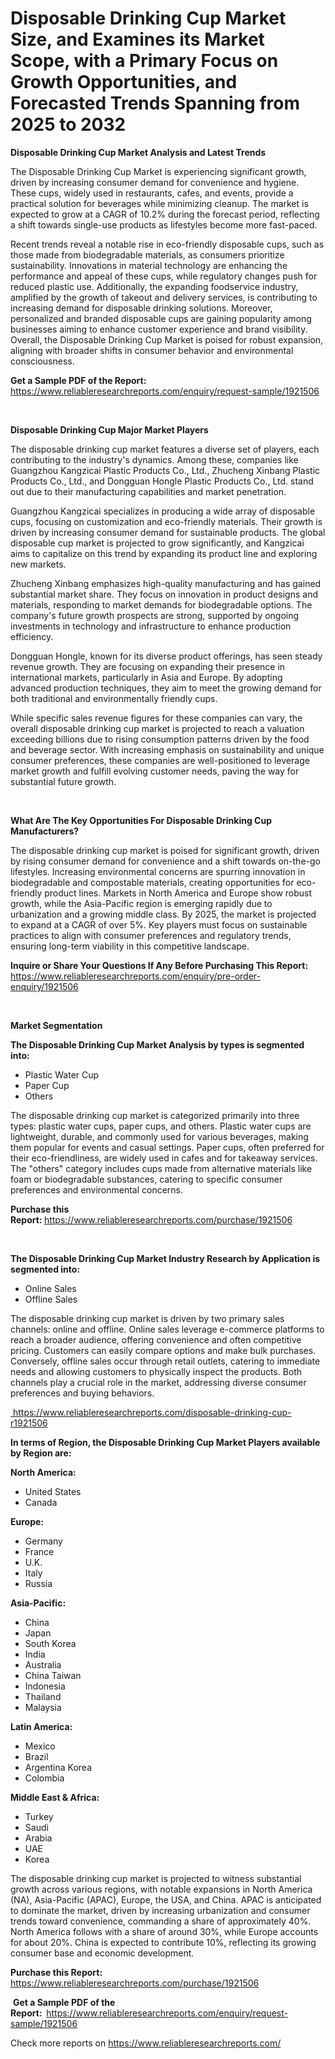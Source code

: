 <p><h1>Disposable Drinking Cup Market Size, and Examines its Market Scope, with a Primary Focus on Growth Opportunities, and Forecasted Trends Spanning from 2025 to 2032</h1></p><p><strong>Disposable Drinking Cup Market Analysis and Latest Trends</strong></p>
<p><p>The Disposable Drinking Cup Market is experiencing significant growth, driven by increasing consumer demand for convenience and hygiene. These cups, widely used in restaurants, cafes, and events, provide a practical solution for beverages while minimizing cleanup. The market is expected to grow at a CAGR of 10.2% during the forecast period, reflecting a shift towards single-use products as lifestyles become more fast-paced.</p><p>Recent trends reveal a notable rise in eco-friendly disposable cups, such as those made from biodegradable materials, as consumers prioritize sustainability. Innovations in material technology are enhancing the performance and appeal of these cups, while regulatory changes push for reduced plastic use. Additionally, the expanding foodservice industry, amplified by the growth of takeout and delivery services, is contributing to increasing demand for disposable drinking solutions. Moreover, personalized and branded disposable cups are gaining popularity among businesses aiming to enhance customer experience and brand visibility. Overall, the Disposable Drinking Cup Market is poised for robust expansion, aligning with broader shifts in consumer behavior and environmental consciousness.</p></p>
<p><strong>Get a Sample PDF of the Report:&nbsp;</strong> <a href="https://www.reliableresearchreports.com/enquiry/request-sample/1921506?utm_campaign=3090&utm_medium=2&utm_source=Github&utm_content=ia&utm_term=08032025&utm_id=disposable-drinking-cup">https://www.reliableresearchreports.com/enquiry/request-sample/1921506</a></p>
<p>&nbsp;</p>
<p><strong>Disposable Drinking Cup Major Market Players</strong></p>
<p><p>The disposable drinking cup market features a diverse set of players, each contributing to the industry's dynamics. Among these, companies like Guangzhou Kangzicai Plastic Products Co., Ltd., Zhucheng Xinbang Plastic Products Co., Ltd., and Dongguan Hongle Plastic Products Co., Ltd. stand out due to their manufacturing capabilities and market penetration.</p><p>Guangzhou Kangzicai specializes in producing a wide array of disposable cups, focusing on customization and eco-friendly materials. Their growth is driven by increasing consumer demand for sustainable products. The global disposable cup market is projected to grow significantly, and Kangzicai aims to capitalize on this trend by expanding its product line and exploring new markets.</p><p>Zhucheng Xinbang emphasizes high-quality manufacturing and has gained substantial market share. They focus on innovation in product designs and materials, responding to market demands for biodegradable options. The company's future growth prospects are strong, supported by ongoing investments in technology and infrastructure to enhance production efficiency.</p><p>Dongguan Hongle, known for its diverse product offerings, has seen steady revenue growth. They are focusing on expanding their presence in international markets, particularly in Asia and Europe. By adopting advanced production techniques, they aim to meet the growing demand for both traditional and environmentally friendly cups.</p><p>While specific sales revenue figures for these companies can vary, the overall disposable drinking cup market is projected to reach a valuation exceeding billions due to rising consumption patterns driven by the food and beverage sector. With increasing emphasis on sustainability and unique consumer preferences, these companies are well-positioned to leverage market growth and fulfill evolving customer needs, paving the way for substantial future growth.</p></p>
<p>&nbsp;</p>
<p><strong>What Are The Key Opportunities For Disposable Drinking Cup Manufacturers?</strong></p>
<p><p>The disposable drinking cup market is poised for significant growth, driven by rising consumer demand for convenience and a shift towards on-the-go lifestyles. Increasing environmental concerns are spurring innovation in biodegradable and compostable materials, creating opportunities for eco-friendly product lines. Markets in North America and Europe show robust growth, while the Asia-Pacific region is emerging rapidly due to urbanization and a growing middle class. By 2025, the market is projected to expand at a CAGR of over 5%. Key players must focus on sustainable practices to align with consumer preferences and regulatory trends, ensuring long-term viability in this competitive landscape.</p></p>
<p><strong>Inquire or Share Your Questions If Any Before Purchasing This Report:</strong> <a href="https://www.reliableresearchreports.com/enquiry/pre-order-enquiry/1921506?utm_campaign=3090&utm_medium=2&utm_source=Github&utm_content=ia&utm_term=08032025&utm_id=disposable-drinking-cup">https://www.reliableresearchreports.com/enquiry/pre-order-enquiry/1921506</a></p>
<p>&nbsp;</p>
<p><strong>Market Segmentation</strong></p>
<p><strong>The Disposable Drinking Cup Market Analysis by types is segmented into:</strong></p>
<p><ul><li>Plastic Water Cup</li><li>Paper Cup</li><li>Others</li></ul></p>
<p><p>The disposable drinking cup market is categorized primarily into three types: plastic water cups, paper cups, and others. Plastic water cups are lightweight, durable, and commonly used for various beverages, making them popular for events and casual settings. Paper cups, often preferred for their eco-friendliness, are widely used in cafes and for takeaway services. The "others" category includes cups made from alternative materials like foam or biodegradable substances, catering to specific consumer preferences and environmental concerns.</p></p>
<p><strong>Purchase this Report:&nbsp;</strong><a href="https://www.reliableresearchreports.com/purchase/1921506?utm_campaign=3090&utm_medium=2&utm_source=Github&utm_content=ia&utm_term=08032025&utm_id=disposable-drinking-cup">https://www.reliableresearchreports.com/purchase/1921506</a></p>
<p>&nbsp;</p>
<p><strong>The Disposable Drinking Cup Market Industry Research by Application is segmented into:</strong></p>
<p><ul><li>Online Sales</li><li>Offline Sales</li></ul></p>
<p><p>The disposable drinking cup market is driven by two primary sales channels: online and offline. Online sales leverage e-commerce platforms to reach a broader audience, offering convenience and often competitive pricing. Customers can easily compare options and make bulk purchases. Conversely, offline sales occur through retail outlets, catering to immediate needs and allowing customers to physically inspect the products. Both channels play a crucial role in the market, addressing diverse consumer preferences and buying behaviors.</p></p>
<p><a href="https://www.reliableresearchreports.com/disposable-drinking-cup-r1921506?utm_campaign=3090&utm_medium=2&utm_source=Github&utm_content=ia&utm_term=08032025&utm_id=disposable-drinking-cup">&nbsp;https://www.reliableresearchreports.com/disposable-drinking-cup-r1921506</a></p>
<p><strong>In terms of Region, the Disposable Drinking Cup Market Players available by Region are:</strong></p>
<p>
    <p> <strong> North America: </strong>
        <ul>
            <li>United States</li>
            <li>Canada</li>
        </ul>
        </p> 
    <p> <strong> Europe: </strong>
        <ul>
            <li>Germany</li>
            <li>France</li>
            <li>U.K.</li>
            <li>Italy</li>
            <li>Russia</li>
        </ul>
        </p> 
    <p> <strong> Asia-Pacific: </strong>
        <ul>
            <li>China</li>
            <li>Japan</li>
            <li>South Korea</li>
            <li>India</li>
            <li>Australia</li>
            <li>China Taiwan</li>
            <li>Indonesia</li>
            <li>Thailand</li>
            <li>Malaysia</li>
        </ul>
        </p> 
    <p> <strong> Latin America: </strong>
        <ul>
            <li>Mexico</li>
            <li>Brazil</li>
            <li>Argentina Korea</li>
            <li>Colombia</li>
        </ul>
        </p> 
    <p> <strong> Middle East & Africa: </strong>
        <ul>
            <li>Turkey</li>
            <li>Saudi</li>
            <li>Arabia</li>
            <li>UAE</li>
            <li>Korea</li>
        </ul>
    </p>
    </p>
<p><p>The disposable drinking cup market is projected to witness substantial growth across various regions, with notable expansions in North America (NA), Asia-Pacific (APAC), Europe, the USA, and China. APAC is anticipated to dominate the market, driven by increasing urbanization and consumer trends toward convenience, commanding a share of approximately 40%. North America follows with a share of around 30%, while Europe accounts for about 20%. China is expected to contribute 10%, reflecting its growing consumer base and economic development.</p></p>
<p><strong>Purchase this Report: </strong><a href="https://www.reliableresearchreports.com/purchase/1921506?utm_campaign=3090&utm_medium=2&utm_source=Github&utm_content=ia&utm_term=08032025&utm_id=disposable-drinking-cup">https://www.reliableresearchreports.com/purchase/1921506</a></p>
<p>&nbsp;<strong>Get a Sample PDF of the Report:&nbsp;&nbsp;</strong><a href="https://www.reliableresearchreports.com/enquiry/request-sample/1921506?utm_campaign=3090&utm_medium=2&utm_source=Github&utm_content=ia&utm_term=08032025&utm_id=disposable-drinking-cup">https://www.reliableresearchreports.com/enquiry/request-sample/1921506</a></p>
<p><strong></strong></p>
<p>Check more reports on <a href="https://www.reliableresearchreports.com/?utm_campaign=3090&utm_medium=2&utm_source=Github&utm_content=ia&utm_term=08032025&utm_id=disposable-drinking-cup">https://www.reliableresearchreports.com/</a></p>